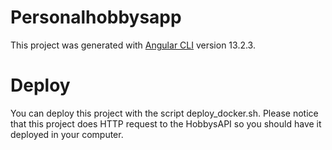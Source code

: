 # Personalhobbysapp

This project was generated with [Angular CLI](https://github.com/angular/angular-cli) version 13.2.3.

# Deploy

You can deploy this project with the script deploy_docker.sh.
Please notice that this project does HTTP request to the HobbysAPI so you should have it deployed in your computer.
